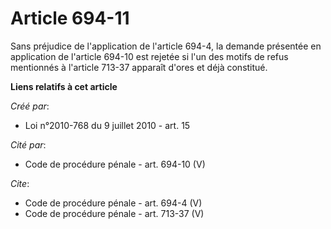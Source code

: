 # Article 694-11

Sans préjudice de l'application de l'article 694-4, la demande présentée en application de l'article 694-10 est rejetée si
l'un des motifs de refus mentionnés à l'article 713-37 apparaît d'ores et déjà constitué.

**Liens relatifs à cet article**

_Créé par_:

  - Loi n°2010-768 du 9 juillet 2010 - art. 15

_Cité par_:

  - Code de procédure pénale - art. 694-10 (V)

_Cite_:

  - Code de procédure pénale - art. 694-4 (V)
  - Code de procédure pénale - art. 713-37 (V)
